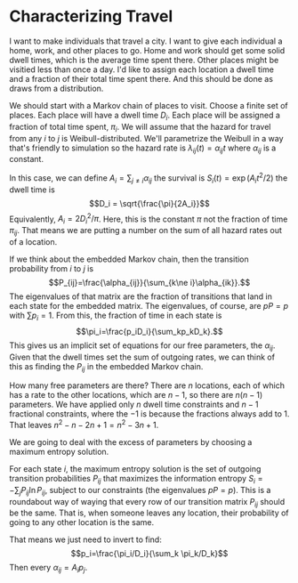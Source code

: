# Characterizing Travel

I want to make individuals that travel a city. I want to give each
individual a home, work, and other places to go. Home and work should
get some solid dwell times, which is the average time spent there. Other
places might be visitied less than once a day. I'd like to assign each
location a dwell time and a fraction of their total time spent there.
And this should be done as draws from a distribution.

We should start with a Markov chain of places to visit. Choose a finite
set of places. Each place will have a dwell time $D_i$. Each place will
be assigned a fraction of total time spent, $\pi_i$. We will assume that
the hazard for travel from any $i$ to $j$ is Weibull-distributed. We'll
parametrize the Weibull in a way that's friendly to simulation so the
hazard rate is $\lambda_{ij}(t)=\alpha_{ij}t$ where $\alpha_{ij}$ is a
constant.

In this case, we can define $A_i=\sum_{j\ne i}\alpha_{ij}$ the survival
is $S_i(t)=\exp(A_it^2/2)$ the dwell time is
$$D_i = \sqrt{\frac{\pi}{2A_i}}$$ Equivalently, $A_i=2D_i^2/\pi$. Here,
this is the constant $\pi$ not the fraction of time $\pi_{ij}$. That
means we are putting a number on the sum of all hazard rates out of a
location.

If we think about the embedded Markov chain, then the transition
probability from $i$ to $j$ is
$$P_{ij}=\frac{\alpha_{ij}}{\sum_{k\ne i}\alpha_{ik}}.$$ The eigenvalues
of that matrix are the fraction of transitions that land in each state
for the embedded matrix. The eigenvalues, of course, are $pP=p$ with
$\sum{p_i}=1$. From this, the fraction of time in each state is
$$\pi_i=\frac{p_iD_i}{\sum_kp_kD_k}.$$ This gives us an implicit set of
equations for our free parameters, the $\alpha_{ij}$. Given that the
dwell times set the sum of outgoing rates, we can think of this as
finding the $P_{ij}$ in the embedded Markov chain.

How many free parameters are there? There are $n$ locations, each of
which has a rate to the other locations, which are $n-1$, so there are
$n(n-1)$ parameters. We have applied only $n$ dwell time constraints and
$n-1$ fractional constraints, where the $-1$ is because the fractions
always add to 1. That leaves $n^2-n-2n+1=n^2-3n+1$.

We are going to deal with the excess of parameters by choosing a maximum
entropy solution.

For each state $i$, the maximum entropy solution is the set of outgoing
transition probabilities $P_{ij}$ that maximizes the information entropy
$S_i=-\sum_{j}P_{ij}\ln P_{ij}$, subject to our constraints (the
eigenvalues $pP=p$). This is a roundabout way of waying that every row
of our transition matrix $P_{ij}$ should be the same. That is, when
someone leaves any location, their probability of going to any other
location is the same.

That means we just need to invert to find:
$$p_i=\frac{\pi_i/D_i}{\sum_k \pi_k/D_k}$$ Then every
$\alpha_{ij}=A_ip_j$.
